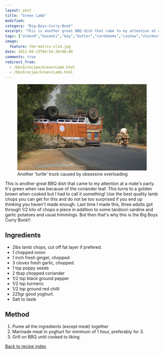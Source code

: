 ```yaml
---
layout: post
title: "Green Lamb"
modified:
category: "Big-Boys-Curry-Book"
excerpt: "This is another great BBQ dish that came to my attention at a mate's party"
tags: ["almond","basmati","bay","butter","cardomoms","cashew","chicken","cinnamon","cloves","cumin","ghee","lamb","mace","nuts","pepper","rice","saffron","turmeric"]
image:
  feature: the-matrix-slim.jpg
date: 2011-09-13T04:54:39+00:00
comments: true
redirect_from: 
  - /bbcb/recipe/Green+Lamb.html
  - /bbcbrecipe/Green+Lamb.html
---
```


<figure>
	<a href="/images/bbcb/pict1668.jpg" alt="Traffic, India" title="Traffic, India &#169; Ashley Kitson 12/09/2011"><img src="/images/bbcb/pict1668.jpg"/></a>
	<figcaption>Another 'turtle' truck caused by obsessive overloading</figcaption>
</figure>

This is another great BBQ dish that came to my attention at a mate's party. It's green when raw because of the coriander leaf. This turns to a golden brown when cooked but I had to call it something! Use the best quality lamb chops you can get for this and do not be too surprised if you end up thinking you haven't made enough. Last time I made this, three adults got through 1/2 kilo of chops a piece in addition to some tandoori sardine and garlic potatoes and usual trimmings. But then that's why this is the Big Boys Curry Book!!
        
## Ingredients
        
<ul><li>2lbs lamb chops, cut off fat layer if prefered.</li><li>1 chopped onion</li><li>1 inch fresh ginger, chopped</li><li>3 cloves fresh garlic, chopped.</li><li>1 tsp poppy seeds</li><li>2 tbsp chopped coriander</li><li>1/2 tsp black ground pepper</li><li>1/2 tsp turmeric</li><li>1/2 tsp ground red chilli</li><li>225gr good yoghurt.</li><li>Salt to taste</li></ul>
        
## Method

<ol><li>Puree all the ingredients (except meat) together</li><li>Marinade meat in yoghurt for minimum of 1 hour, preferably for 3.</li><li>Grill on BBQ until cooked to liking.</li></ol>   

<a href="/bbcb">Back to recipe index</a>      